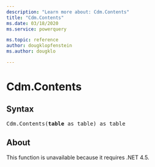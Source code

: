 ```yaml
---
description: "Learn more about: Cdm.Contents"
title: "Cdm.Contents"
ms.date: 03/18/2020
ms.service: powerquery

ms.topic: reference
author: dougklopfenstein
ms.author: dougklo

---
```

# Cdm.Contents

## Syntax

<pre>
Cdm.Contents(<b>table</b> as table) as table 
</pre>

## About

This function is unavailable because it requires .NET 4.5.
